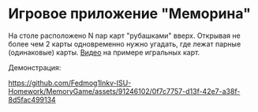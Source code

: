 # Игровое приложение "Меморина"

На столе расположено N пар карт "рубашками" вверх. Открывая не более чем 2 карты одновременно нужно угадать, где лежат парные (одинаковые) карты. [Видео](https://www.youtube.com/watch?v=492bM_dhdR4) на примере игральных карт.

Демонстрация:

https://github.com/Fedmog1lnkv-ISU-Homework/MemoryGame/assets/91246102/0f7c7757-d13f-42e7-a38f-8d5fac499134

